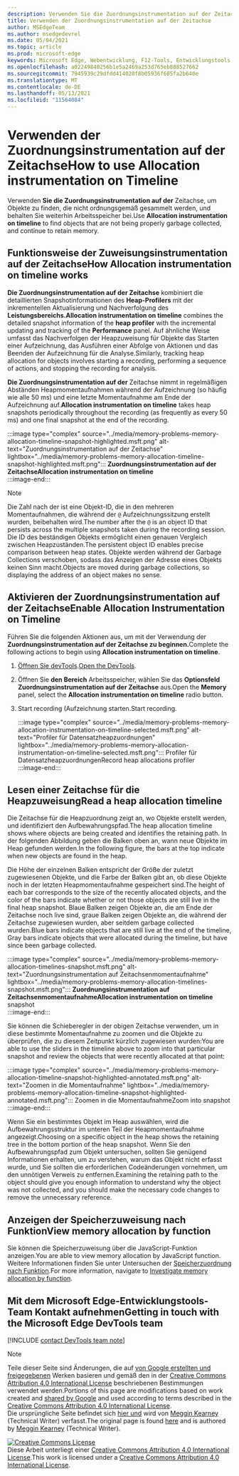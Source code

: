 ```yaml
---
description: Verwenden Sie die Zuordnungsinstrumentation auf der Zeitachse, um Objekte zu finden, die nicht ordnungsgemäß gesammelt werden, und behalten Sie weiterhin Arbeitsspeicher bei.
title: Verwenden der Zuordnungsinstrumentation auf der Zeitachse
author: MSEdgeTeam
ms.author: msedgedevrel
ms.date: 05/04/2021
ms.topic: article
ms.prod: microsoft-edge
keywords: Microsoft Edge, Webentwicklung, F12-Tools, Entwicklungstools
ms.openlocfilehash: a02249840256b1e5a2469a253d765eb888527662
ms.sourcegitcommit: 7945939c29dfdd414020f8b05936f605fa2b640e
ms.translationtype: MT
ms.contentlocale: de-DE
ms.lasthandoff: 05/13/2021
ms.locfileid: "11564084"
---
```

<!-- Copyright Meggin Kearney 

   Licensed under the Apache License, Version 2.0 (the "License");
   you may not use this file except in compliance with the License.
   You may obtain a copy of the License at

       https://www.apache.org/licenses/LICENSE-2.0

   Unless required by applicable law or agreed to in writing, software
   distributed under the License is distributed on an "AS IS" BASIS,
   WITHOUT WARRANTIES OR CONDITIONS OF ANY KIND, either express or implied.
   See the License for the specific language governing permissions and
   limitations under the License. -->
# <a name="how-to-use-allocation-instrumentation-on-timeline"></a><span data-ttu-id="0c9ad-104">Verwenden der Zuordnungsinstrumentation auf der Zeitachse</span><span class="sxs-lookup"><span data-stu-id="0c9ad-104">How to use Allocation instrumentation on Timeline</span></span>  

<span data-ttu-id="0c9ad-105">Verwenden **Sie die Zuordnungsinstrumentation auf der** Zeitachse, um Objekte zu finden, die nicht ordnungsgemäß gesammelt werden, und behalten Sie weiterhin Arbeitsspeicher bei.</span><span class="sxs-lookup"><span data-stu-id="0c9ad-105">Use **Allocation instrumentation on timeline** to find objects that are not being properly garbage collected, and continue to retain memory.</span></span>  

## <a name="how-allocation-instrumentation-on-timeline-works"></a><span data-ttu-id="0c9ad-106">Funktionsweise der Zuweisungsinstrumentation auf der Zeitachse</span><span class="sxs-lookup"><span data-stu-id="0c9ad-106">How Allocation instrumentation on timeline works</span></span>  

<span data-ttu-id="0c9ad-107">**Die Zuordnungsinstrumentation auf der Zeitachse** kombiniert die detaillierten Snapshotinformationen des **Heap-Profilers** mit der inkrementellen Aktualisierung und Nachverfolgung des **Leistungsbereichs.**</span><span class="sxs-lookup"><span data-stu-id="0c9ad-107">**Allocation instrumentation on timeline** combines the detailed snapshot information of the **heap profiler** with the incremental updating and tracking of the **Performance** panel.</span></span>  <span data-ttu-id="0c9ad-108">Auf ähnliche Weise umfasst das Nachverfolgen der Heapzuweisung für Objekte das Starten einer Aufzeichnung, das Ausführen einer Abfolge von Aktionen und das Beenden der Aufzeichnung für die Analyse.</span><span class="sxs-lookup"><span data-stu-id="0c9ad-108">Similarly, tracking heap allocation for objects involves starting a recording, performing a sequence of actions, and stopping the recording for analysis.</span></span>  

<!--todo: add profile memory problems (heap profiler) section when available  -->  
<!--todo: add profile evaluate performance (Performance panel) section when available  -->  

<span data-ttu-id="0c9ad-109">**Die Zuordnungsinstrumentation auf der** Zeitachse nimmt in regelmäßigen Abständen Heapmomentaufnahmen während der Aufzeichnung \(so häufig wie alle 50 ms\) und eine letzte Momentaufnahme am Ende der Aufzeichnung auf.</span><span class="sxs-lookup"><span data-stu-id="0c9ad-109">**Allocation instrumentation on timeline** takes heap snapshots periodically throughout the recording \(as frequently as every 50 ms\) and one final snapshot at the end of the recording.</span></span>  

:::image type="complex" source="../media/memory-problems-memory-allocation-timeline-snapshot-highlighted.msft.png" alt-text="Zuordnungsinstrumentation auf der Zeitachse" lightbox="../media/memory-problems-memory-allocation-timeline-snapshot-highlighted.msft.png":::
   **<span data-ttu-id="0c9ad-111">Zuordnungsinstrumentation auf der Zeitachse</span><span class="sxs-lookup"><span data-stu-id="0c9ad-111">Allocation instrumentation on timeline</span></span>**  
:::image-end:::  

> [!NOTE]
> <span data-ttu-id="0c9ad-112">Die Zahl nach der ist eine Objekt-ID, die in den mehreren Momentaufnahmen, die während der `@` Aufzeichnungssitzung erstellt wurden, beibehalten wird.</span><span class="sxs-lookup"><span data-stu-id="0c9ad-112">The number after the `@` is an object ID that persists across the multiple snapshots taken during the recording session.</span></span>  <span data-ttu-id="0c9ad-113">Die ID des beständigen Objekts ermöglicht einen genauen Vergleich zwischen Heapzuständen.</span><span class="sxs-lookup"><span data-stu-id="0c9ad-113">The persistent object ID enables precise comparison between heap states.</span></span>  <span data-ttu-id="0c9ad-114">Objekte werden während der Garbage Collections verschoben, sodass das Anzeigen der Adresse eines Objekts keinen Sinn macht.</span><span class="sxs-lookup"><span data-stu-id="0c9ad-114">Objects are moved during garbage collections, so displaying the address of an object makes no sense.</span></span>  

## <a name="enable-allocation-instrumentation-on-timeline"></a><span data-ttu-id="0c9ad-115">Aktivieren der Zuordnungsinstrumentation auf der Zeitachse</span><span class="sxs-lookup"><span data-stu-id="0c9ad-115">Enable Allocation Instrumentation on Timeline</span></span>  

<span data-ttu-id="0c9ad-116">Führen Sie die folgenden Aktionen aus, um mit der Verwendung der **Zuordnungsinstrumentation auf der Zeitachse zu beginnen.**</span><span class="sxs-lookup"><span data-stu-id="0c9ad-116">Complete the following actions to begin using **Allocation instrumentation on timeline**.</span></span>  

1.  <span data-ttu-id="0c9ad-117">[Öffnen Sie devTools][DevtoolsOpenIndex].</span><span class="sxs-lookup"><span data-stu-id="0c9ad-117">[Open the DevTools][DevtoolsOpenIndex].</span></span>  
1.  <span data-ttu-id="0c9ad-118">Öffnen Sie **den Bereich** Arbeitsspeicher, wählen Sie das **Optionsfeld Zuordnungsinstrumentation auf der Zeitachse** aus.</span><span class="sxs-lookup"><span data-stu-id="0c9ad-118">Open the **Memory** panel, select the **Allocation instrumentation on timeline** radio button.</span></span>  
1.  <span data-ttu-id="0c9ad-119">Start recording (Aufzeichnung starten.</span><span class="sxs-lookup"><span data-stu-id="0c9ad-119">Start recording.</span></span>  
    
    :::image type="complex" source="../media/memory-problems-memory-allocation-instrumentation-on-timeline-selected.msft.png" alt-text="Profiler für Datensatzheapzuordnungen" lightbox="../media/memory-problems-memory-allocation-instrumentation-on-timeline-selected.msft.png":::
       <span data-ttu-id="0c9ad-121">Profiler für Datensatzheapzuordnungen</span><span class="sxs-lookup"><span data-stu-id="0c9ad-121">Record heap allocations profiler</span></span>  
    :::image-end:::  
    
## <a name="read-a-heap-allocation-timeline"></a><span data-ttu-id="0c9ad-122">Lesen einer Zeitachse für die Heapzuweisung</span><span class="sxs-lookup"><span data-stu-id="0c9ad-122">Read a heap allocation timeline</span></span>  

<span data-ttu-id="0c9ad-123">Die Zeitachse für die Heapzuordnung zeigt an, wo Objekte erstellt werden, und identifiziert den Aufbewahrungspfad.</span><span class="sxs-lookup"><span data-stu-id="0c9ad-123">The heap allocation timeline shows where objects are being created and identifies the retaining path.</span></span>  <span data-ttu-id="0c9ad-124">In der folgenden Abbildung geben die Balken oben an, wann neue Objekte im Heap gefunden werden.</span><span class="sxs-lookup"><span data-stu-id="0c9ad-124">In the following figure, the bars at the top indicate when new objects are found in the heap.</span></span>  

<span data-ttu-id="0c9ad-125">Die Höhe der einzelnen Balken entspricht der Größe der zuletzt zugewiesenen Objekte, und die Farbe der Balken gibt an, ob diese Objekte noch in der letzten Heapmomentaufnahme gespeichert sind.</span><span class="sxs-lookup"><span data-stu-id="0c9ad-125">The height of each bar corresponds to the size of the recently allocated objects, and the color of the bars indicate whether or not those objects are still live in the final heap snapshot.</span></span>  <span data-ttu-id="0c9ad-126">Blaue Balken zeigen Objekte an, die am Ende der Zeitachse noch live sind, graue Balken zeigen Objekte an, die während der Zeitachse zugewiesen wurden, aber seitdem garbage collected wurden.</span><span class="sxs-lookup"><span data-stu-id="0c9ad-126">Blue bars indicate objects that are still live at the end of the timeline, Gray bars indicate objects that were allocated during the timeline, but have since been garbage collected.</span></span>  

:::image type="complex" source="../media/memory-problems-memory-allocation-timelines-snapshot.msft.png" alt-text="Zuordnungsinstrumentation auf Zeitachsenmomentaufnahme" lightbox="../media/memory-problems-memory-allocation-timelines-snapshot.msft.png":::
   <span data-ttu-id="0c9ad-128">**Zuordnungsinstrumentation auf Zeitachsenmomentaufnahme**</span><span class="sxs-lookup"><span data-stu-id="0c9ad-128">**Allocation instrumentation on timeline** snapshot</span></span>  
:::image-end:::  

<!--In the following figure, an action was performed 3 times.  The sample program caches five objects, so the last five blue bars are expected.  But the left-most blue bar indicates a potential problem.  -->  
<!--todo: redo figure 4 with multiple choose actions  -->  

<span data-ttu-id="0c9ad-129">Sie können die Schieberegler in der obigen Zeitachse verwenden, um in diese bestimmte Momentaufnahme zu zoomen und die Objekte zu überprüfen, die zu diesem Zeitpunkt kürzlich zugewiesen wurden:</span><span class="sxs-lookup"><span data-stu-id="0c9ad-129">You are able to use the sliders in the timeline above to zoom into that particular snapshot and review the objects that were recently allocated at that point:</span></span>  

:::image type="complex" source="../media/memory-problems-memory-allocation-timeline-snapshot-highlighted-annotated.msft.png" alt-text="Zoomen in die Momentaufnahme" lightbox="../media/memory-problems-memory-allocation-timeline-snapshot-highlighted-annotated.msft.png":::
   <span data-ttu-id="0c9ad-131">Zoomen in die Momentaufnahme</span><span class="sxs-lookup"><span data-stu-id="0c9ad-131">Zoom into snapshot</span></span>  
:::image-end:::  

<span data-ttu-id="0c9ad-132">Wenn Sie ein bestimmtes Objekt im Heap auswählen, wird die Aufbewahrungsstruktur im unteren Teil der Heapmomentaufnahme angezeigt.</span><span class="sxs-lookup"><span data-stu-id="0c9ad-132">Choosing on a specific object in the heap shows the retaining tree in the bottom portion of the heap snapshot.</span></span>  <span data-ttu-id="0c9ad-133">Wenn Sie den Aufbewahrungspfad zum Objekt untersuchen, sollten Sie genügend Informationen erhalten, um zu verstehen, warum das Objekt nicht erfasst wurde, und Sie sollten die erforderlichen Codeänderungen vornehmen, um den unnötigen Verweis zu entfernen.</span><span class="sxs-lookup"><span data-stu-id="0c9ad-133">Examining the retaining path to the object should give you enough information to understand why the object was not collected, and you should make the necessary code changes to remove the unnecessary reference.</span></span>  

## <a name="view-memory-allocation-by-function"></a><span data-ttu-id="0c9ad-134">Anzeigen der Speicherzuweisung nach Funktion</span><span class="sxs-lookup"><span data-stu-id="0c9ad-134">View memory allocation by function</span></span>  

<span data-ttu-id="0c9ad-135">Sie können die Speicherzuweisung über die JavaScript-Funktion anzeigen.</span><span class="sxs-lookup"><span data-stu-id="0c9ad-135">You are able to view memory allocation by JavaScript function.</span></span>  <span data-ttu-id="0c9ad-136">Weitere Informationen finden Sie unter Untersuchen der [Speicherzuordnung nach Funktion][DevtoolsMemoryProblemsIndexInvestigateMemoryAllocationFunction].</span><span class="sxs-lookup"><span data-stu-id="0c9ad-136">For more information, navigate to [Investigate memory allocation by function][DevtoolsMemoryProblemsIndexInvestigateMemoryAllocationFunction].</span></span>  

## <a name="getting-in-touch-with-the-microsoft-edge-devtools-team"></a><span data-ttu-id="0c9ad-137">Mit dem Microsoft Edge-Entwicklungstools-Team Kontakt aufnehmen</span><span class="sxs-lookup"><span data-stu-id="0c9ad-137">Getting in touch with the Microsoft Edge DevTools team</span></span>  

[!INCLUDE [contact DevTools team note](../includes/contact-devtools-team-note.md)]  

<!-- links -->  

[DevToolsOpenIndex]: ../open/index.md "Öffnen Microsoft Edge (Chromium) DevTools | Microsoft Docs"
[DevtoolsMemoryProblemsIndexInvestigateMemoryAllocationFunction]: ./index.md#investigate-memory-allocation-by-function "Untersuchen der Speicherzuweisung nach Funktion – Beheben von Speicherproblemen | Microsoft Docs"  

<!--[HeapProfiler]: ./heap-snapshots.md "How to Record Heap Snapshots"  -->  
<!--[PerformancePanel]: ../profile/evaluate-performance/timeline-tool ""  -->  

[MicrosoftEdgeChannel]: https://www.microsoftedgeinsider.com/download "Herunterladen eines Microsoft Edge Kanals"  

> [!NOTE]
> <span data-ttu-id="0c9ad-141">Teile dieser Seite sind Änderungen, die auf [von Google erstellten und freigegebenen][GoogleSitePolicies] Werken basieren und gemäß den in der [Creative Commons Attribution 4.0 International License][CCA4IL] beschriebenen Bestimmungen verwendet werden.</span><span class="sxs-lookup"><span data-stu-id="0c9ad-141">Portions of this page are modifications based on work created and [shared by Google][GoogleSitePolicies] and used according to terms described in the [Creative Commons Attribution 4.0 International License][CCA4IL].</span></span>  
> <span data-ttu-id="0c9ad-142">Die ursprüngliche Seite befindet sich [hier und](https://developers.google.com/web/tools/chrome-devtools/memory-problems/allocation-profiler) wird von [Meggin Kearney][MegginKearney] \(Technical Writer\) verfasst.</span><span class="sxs-lookup"><span data-stu-id="0c9ad-142">The original page is found [here](https://developers.google.com/web/tools/chrome-devtools/memory-problems/allocation-profiler) and is authored by [Meggin Kearney][MegginKearney] \(Technical Writer\).</span></span>  

[![Creative Commons License][CCby4Image]][CCA4IL]  
<span data-ttu-id="0c9ad-144">Diese Arbeit unterliegt einer [Creative Commons Attribution 4.0 International License][CCA4IL].</span><span class="sxs-lookup"><span data-stu-id="0c9ad-144">This work is licensed under a [Creative Commons Attribution 4.0 International License][CCA4IL].</span></span>  

[CCA4IL]: https://creativecommons.org/licenses/by/4.0  
[CCby4Image]: https://i.creativecommons.org/l/by/4.0/88x31.png  
[GoogleSitePolicies]: https://developers.google.com/terms/site-policies  
[KayceBasques]: https://developers.google.com/web/resources/contributors#kayce-basques  
[MegginKearney]: https://developers.google.com/web/resources/contributors#meggin-kearney  
